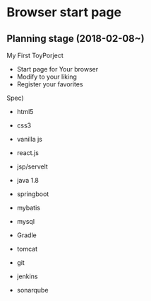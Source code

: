 # Browser start page

## Planning stage (2018-02-08~)

My First ToyPorject
- Start page for Your browser
- Modify to your liking
- Register your favorites

Spec)
- html5
- css3
- vanilla js
- react.js
- jsp/servelt
- java 1.8
- springboot
- mybatis
- mysql
- Gradle
- tomcat
- git

- jenkins
- sonarqube
